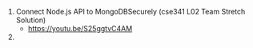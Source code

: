 1. Connect Node.js API to MongoDBSecurely (cse341 L02 Team Stretch Solution)
     - https://youtu.be/S25ggtvC4AM
2. 